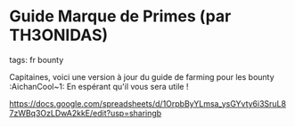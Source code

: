 # Guide Marque de Primes (par TH3ONIDAS)
tags: fr bounty

Capitaines, voici une version à jour du guide de farming pour les bounty :AichanCool~1: 
En espérant qu'il vous sera utile !

https://docs.google.com/spreadsheets/d/1OrpbByYLmsa_ysGYvty6i3SruL87zWBq3OzLDwA2kkE/edit?usp=sharingb